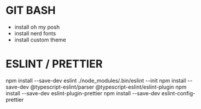 # GIT BASH
- install oh my posh
- install nerd fonts
- install custom theme

# ESLINT / PRETTIER
npm install --save-dev eslint
./node_modules/.bin/eslint --init
npm install --save-dev @typescript-eslint/parser @typescript-eslint/eslint-plugin
npm install --save-dev eslint-plugin-prettier
npm install --save-dev eslint-config-prettier

